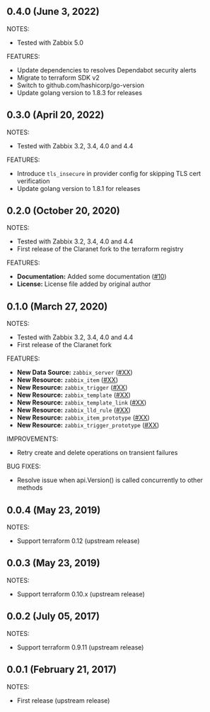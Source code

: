 ## 0.4.0 (June 3, 2022)

NOTES:

- Tested with Zabbix 5.0

FEATURES:

- Update dependencies to resolves Dependabot security alerts
- Migrate to terraform SDK v2
- Switch to github.com/hashicorp/go-version
- Update golang version to 1.8.3 for releases

## 0.3.0 (April 20, 2022)

NOTES:

- Tested with Zabbix 3.2, 3.4, 4.0 and 4.4

FEATURES:

- Introduce `tls_insecure` in provider config for skipping TLS cert verification
- Update golang version to 1.8.1 for releases

## 0.2.0 (October 20, 2020)

NOTES:

- Tested with Zabbix 3.2, 3.4, 4.0 and 4.4
- First release of the Claranet fork to the terraform registry

FEATURES:

- **Documentation:** Added some documentation ([#10](https://github.com/claranet/terraform-provider-zabbix/pull/10))
- **License:** License file added by original author

## 0.1.0 (March 27, 2020)

NOTES:

- Tested with Zabbix 3.2, 3.4, 4.0 and 4.4
- First release of the Claranet fork

FEATURES:

- **New Data Source:** `zabbix_server` ([#XX]())
- **New Resource:** `zabbix_item` ([#XX]())
- **New Resource:** `zabbix_trigger` ([#XX]())
- **New Resource:** `zabbix_template` ([#XX]())
- **New Resource:** `zabbix_template_link` ([#XX]())
- **New Resource:** `zabbix_lld_rule` ([#XX]())
- **New Resource:** `zabbix_item_prototype` ([#XX]())
- **New Resource:** `zabbix_trigger_prototype` ([#XX]())

IMPROVEMENTS:

- Retry create and delete operations on transient failures

BUG FIXES:

- Resolve issue when api.Version() is called concurrently to other methods

## 0.0.4 (May 23, 2019)

NOTES:

- Support terraform 0.12 (upstream release)

## 0.0.3 (May 23, 2019)

NOTES:

- Support terraform 0.10.x (upstream release)

## 0.0.2 (July 05, 2017)

NOTES:

- Support terraform 0.9.11 (upstream release)

## 0.0.1 (February 21, 2017)

NOTES:

- First release (upstream release)
